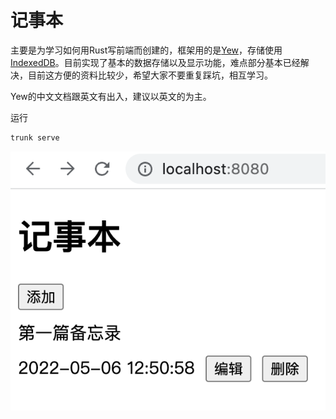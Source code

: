 # 记事本
主要是为学习如何用Rust写前端而创建的，框架用的是[Yew](https://yew.rs)，存储使用[IndexedDB](https://developer.mozilla.org/zh-CN/docs/Web/API/IndexedDB_API)。目前实现了基本的数据存储以及显示功能，难点部分基本已经解决，目前这方便的资料比较少，希望大家不要重复踩坑，相互学习。

Yew的中文文档跟英文有出入，建议以英文的为主。

运行

```sh
trunk serve
```

![Notepad](./screenshots.png)

